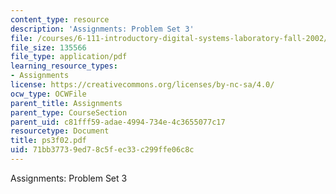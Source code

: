 ```yaml
---
content_type: resource
description: 'Assignments: Problem Set 3'
file: /courses/6-111-introductory-digital-systems-laboratory-fall-2002/71bb37739ed78c5fec33c299ffe06c8c_ps3f02.pdf
file_size: 135566
file_type: application/pdf
learning_resource_types:
- Assignments
license: https://creativecommons.org/licenses/by-nc-sa/4.0/
ocw_type: OCWFile
parent_title: Assignments
parent_type: CourseSection
parent_uid: c81fff59-adae-4994-734e-4c3655077c17
resourcetype: Document
title: ps3f02.pdf
uid: 71bb3773-9ed7-8c5f-ec33-c299ffe06c8c
---
```

Assignments: Problem Set 3